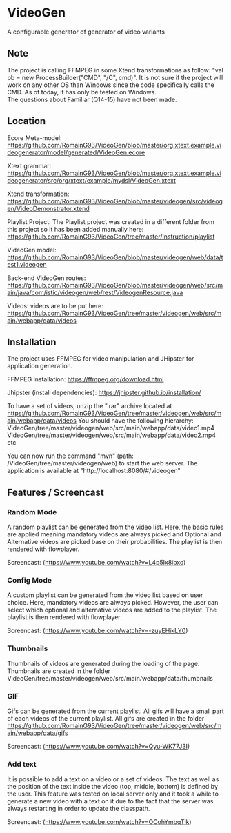 # VideoGen

A configurable generator of generator of video variants 

## Note
The project is calling FFMPEG in some Xtend transformations as follow: "val pb = new ProcessBuilder("CMD", "/C", cmd)".
It is not sure if the project will work on any other OS than Windows since the code specifically calls the CMD.
As of today, it has only be tested on Windows.<br />
The questions about Familiar (Q14-15) have not been made.

## Location

Ecore Meta-model: https://github.com/RomainG93/VideoGen/blob/master/org.xtext.example.videogenerator/model/generated/VideoGen.ecore

Xtext grammar: https://github.com/RomainG93/VideoGen/blob/master/org.xtext.example.videogenerator/src/org/xtext/example/mydsl/VideoGen.xtext

Xtend transformation: https://github.com/RomainG93/VideoGen/blob/master/videogen/src/videogen/VideoDemonstrator.xtend

Playlist Project: The Playlist project was created in a different folder from this project so it has been added manually here:
https://github.com/RomainG93/VideoGen/tree/master/Instruction/playlist

VideoGen model: https://github.com/RomainG93/VideoGen/blob/master/videogen/web/data/test1.videogen

Back-end VideoGen routes: https://github.com/RomainG93/VideoGen/blob/master/videogen/web/src/main/java/com/istic/videogen/web/rest/VideogenResource.java

Videos: videos are to be put here: https://github.com/RomainG93/VideoGen/tree/master/videogen/web/src/main/webapp/data/videos

## Installation

The project uses FFMPEG for video manipulation and JHipster for application generation.

FFMPEG installation: https://ffmpeg.org/download.html

Jhipster (install dependencies): https://jhipster.github.io/installation/

To have a set of videos, unzip the ".rar" archive located at https://github.com/RomainG93/VideoGen/tree/master/videogen/web/src/main/webapp/data/videos 
You should have the following hierarchy: 
VideoGen/tree/master/videogen/web/src/main/webapp/data/video1.mp4
VideoGen/tree/master/videogen/web/src/main/webapp/data/video2.mp4
etc

You can now run the command "mvn" (path: /VideoGen/tree/master/videogen/web) to start the web server.
The application is available at "http://localhost:8080/#/videogen"

## Features / Screencast

### Random Mode
  A random playlist can be generated from the video list. Here, the basic rules are applied meaning mandatory videos are always picked and Optional and Alternative videos are picked base on their probabilities.
  The playlist is then rendered with flowplayer.
  
  Screencast: (https://www.youtube.com/watch?v=L4p5Ix8ibxo)
    
### Config Mode
  A custom playlist can be generated from the video list based on user choice.
  Here, mandatory videos are always picked. However, the user can select which optional and alternative videos are added to the playlist.
 The playlist is then rendered with flowplayer.
 
  Screencast: (https://www.youtube.com/watch?v=-zuyEHikLY0)

### Thumbnails
  Thumbnails of videos are generated during the loading of the page.
  Thumbnails are created in the folder VideoGen/tree/master/videogen/web/src/main/webapp/data/thumbnails

### GIF
  Gifs can be generated from the current playlist. All gifs will have a small part of each videos of the current playlist.
  All gifs are created in the folder https://github.com/RomainG93/VideoGen/tree/master/videogen/web/src/main/webapp/data/gifs
  
  Screencast: (https://www.youtube.com/watch?v=Qyu-WK77J3I)
  
### Add text
  It is possible to add a text on a video or a set of videos. The text as well as the position of the text inside the video (top, middle, bottom) is defined by the user.
  This feature was tested on local server only and it took a while to generate a new video with a text on it due to the fact that the server was always restarting in order to update the classpath.
  
  Screencast: (https://www.youtube.com/watch?v=OCohYmbqTik)
  
